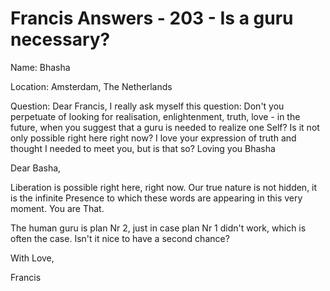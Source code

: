 # Francis Answers - 203 - Is a guru necessary?

Name: Bhasha

Location: Amsterdam, The Netherlands

Question: Dear Francis, I really ask myself this question: Don't you perpetuate of looking for realisation, enlightenment, truth, love - in the future, when you suggest that a guru is needed to realize one Self? Is it not only possible right here right now? I love your expression of truth and thought I needed to meet you, but is that so? Loving you Bhasha

Dear Basha,

Liberation is possible right here, right now. Our true nature is not hidden, it is the infinite Presence to which these words are appearing in this very moment. You are That.

The human guru is plan Nr 2, just in case plan Nr 1 didn't work, which is often the case. Isn't it nice to have a second chance?

With Love,

Francis

